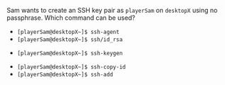 Sam wants to create an SSH key pair as `playerSam` on `desktopX` using no passphrase. Which command can be used?

* `[playerSam@desktopX~]$ ssh-agent`
* `[playerSam@desktopX~]$ ssh/id_rsa`
+ `[playerSam@desktopX~]$ ssh-keygen`
* `[playerSam@desktopX~]$ ssh-copy-id`
* `[playerSam@desktopX~]$ ssh-add`
